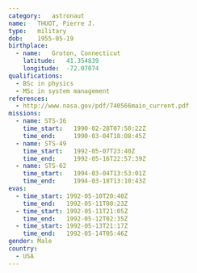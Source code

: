 ```yaml
---
category:	astronaut
name:	THUOT, Pierre J.
type:	military
dob:	1955-05-19
birthplace:
  - name:	Groton, Connecticut
    latitude:	41.354839
    longitude:	-72.07074
qualifications:
  - BSc in physics
  - MSc in system management
references:
  - http://www.nasa.gov/pdf/740566main_current.pdf
missions:
  - name: STS-36
    time_start:   1990-02-28T07:50:22Z
    time_end:     1990-03-04T18:08:45Z
  - name: STS-49
    time_start:   1992-05-07T23:40Z
    time_end:     1992-05-16T22:57:39Z
  - name: STS-62
    time_start:   1994-03-04T13:53:01Z
    time_end:     1994-03-18T13:10:43Z
evas:
  - time_start: 1992-05-10T20:40Z
    time_end:   1992-05-11T00:23Z
  - time_start: 1992-05-11T21:05Z
    time_end:   1992-05-12T02:35Z
  - time_start: 1992-05-13T21:17Z
    time_end:   1992-05-14T05:46Z
gender:	Male
country:
  - USA
---
```

